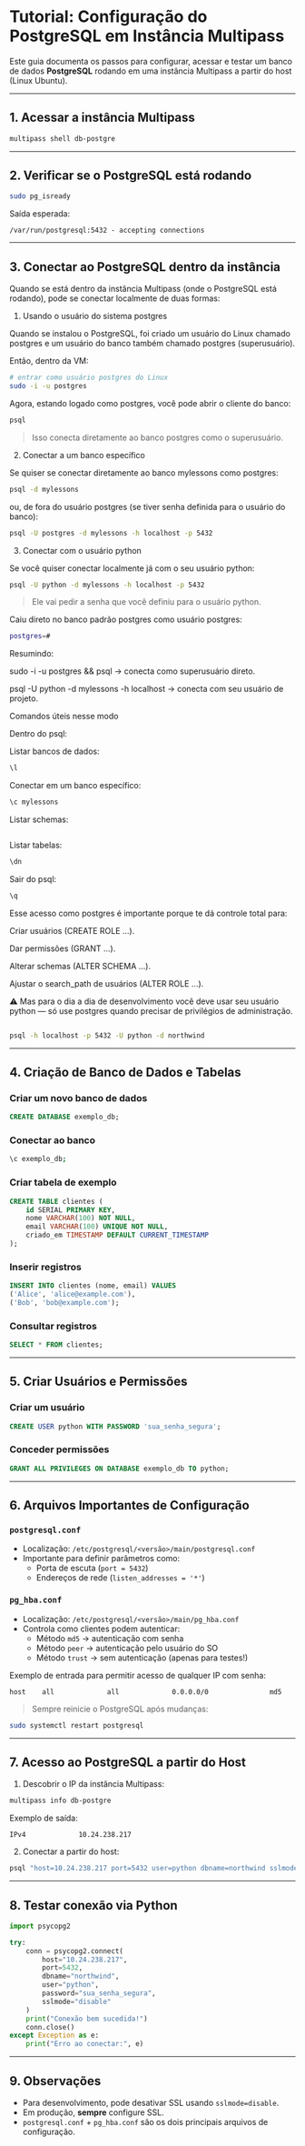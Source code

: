 # Tutorial: Configuração do PostgreSQL em Instância Multipass

Este guia documenta os passos para configurar, acessar e testar um banco de dados **PostgreSQL** rodando em uma instância Multipass a partir do host (Linux Ubuntu).

---

## 1. Acessar a instância Multipass
```bash
multipass shell db-postgre
```

---

## 2. Verificar se o PostgreSQL está rodando
```bash
sudo pg_isready
```
Saída esperada:
```
/var/run/postgresql:5432 - accepting connections
```

---

## 3. Conectar ao PostgreSQL dentro da instância

Quando se está dentro da instância Multipass (onde o PostgreSQL está rodando), pode se conectar localmente de duas formas:

1. Usando o usuário do sistema postgres

Quando se instalou o PostgreSQL, foi criado um usuário do Linux chamado postgres e um usuário do banco também chamado postgres (superusuário).

Então, dentro da VM:

```bash
# entrar como usuário postgres do Linux
sudo -i -u postgres
``` 
Agora, estando logado como postgres, você pode abrir o cliente do banco:
```bash
psql
```
> Isso conecta diretamente ao banco postgres como o superusuário.
2. Conectar a um banco específico

Se quiser se conectar diretamente ao banco mylessons como postgres:
```bash
psql -d mylessons
``` 
ou, de fora do usuário postgres (se tiver senha definida para o usuário do banco):
```bash
psql -U postgres -d mylessons -h localhost -p 5432
```
3. Conectar com o usuário python

Se você quiser conectar localmente já com o seu usuário python:
```bash
psql -U python -d mylessons -h localhost -p 5432
```
> Ele vai pedir a senha que você definiu para o usuário python.

Caiu direto no banco padrão postgres como usuário postgres:
```bash
postgres=#
```

Resumindo:

sudo -i -u postgres && psql → conecta como superusuário direto.

psql -U python -d mylessons -h localhost → conecta com seu usuário de projeto.

Comandos úteis nesse modo

Dentro do psql:

Listar bancos de dados:
```bash
\l

```
Conectar em um banco específico:
```bash
\c mylessons

```
Listar schemas:
```bash
```
Listar tabelas:
```bash
\dn

```
Sair do psql:
```bash
\q

```
Esse acesso como postgres é importante porque te dá controle total para:

Criar usuários (CREATE ROLE ...).

Dar permissões (GRANT ...).

Alterar schemas (ALTER SCHEMA ...).

Ajustar o search_path de usuários (ALTER ROLE ...).

⚠️ Mas para o dia a dia de desenvolvimento você deve usar seu usuário python — só use postgres quando precisar de privilégios de administração.


```bash
```


```bash
psql -h localhost -p 5432 -U python -d northwind
```

---

## 4. Criação de Banco de Dados e Tabelas

### Criar um novo banco de dados
```sql
CREATE DATABASE exemplo_db;
```

### Conectar ao banco
```bash
\c exemplo_db;
```

### Criar tabela de exemplo
```sql
CREATE TABLE clientes (
    id SERIAL PRIMARY KEY,
    nome VARCHAR(100) NOT NULL,
    email VARCHAR(100) UNIQUE NOT NULL,
    criado_em TIMESTAMP DEFAULT CURRENT_TIMESTAMP
);
```

### Inserir registros
```sql
INSERT INTO clientes (nome, email) VALUES
('Alice', 'alice@example.com'),
('Bob', 'bob@example.com');
```

### Consultar registros
```sql
SELECT * FROM clientes;
```

---

## 5. Criar Usuários e Permissões

### Criar um usuário
```sql
CREATE USER python WITH PASSWORD 'sua_senha_segura';
```

### Conceder permissões
```sql
GRANT ALL PRIVILEGES ON DATABASE exemplo_db TO python;
```

---

## 6. Arquivos Importantes de Configuração

### `postgresql.conf`
- Localização: `/etc/postgresql/<versão>/main/postgresql.conf`
- Importante para definir parâmetros como:
  - Porta de escuta (`port = 5432`)
  - Endereços de rede (`listen_addresses = '*'`)

### `pg_hba.conf`
- Localização: `/etc/postgresql/<versão>/main/pg_hba.conf`
- Controla como clientes podem autenticar:
  - Método `md5` → autenticação com senha
  - Método `peer` → autenticação pelo usuário do SO
  - Método `trust` → sem autenticação (apenas para testes!)

Exemplo de entrada para permitir acesso de qualquer IP com senha:
```
host    all             all             0.0.0.0/0               md5
```

> Sempre reinicie o PostgreSQL após mudanças:
```bash
sudo systemctl restart postgresql
```

---

## 7. Acesso ao PostgreSQL a partir do Host

1. Descobrir o IP da instância Multipass:
```bash
multipass info db-postgre
```
Exemplo de saída:
```
IPv4             10.24.238.217
```

2. Conectar a partir do host:
```bash
psql "host=10.24.238.217 port=5432 user=python dbname=northwind sslmode=disable"
```

---

## 8. Testar conexão via Python

```python
import psycopg2

try:
    conn = psycopg2.connect(
        host="10.24.238.217",
        port=5432,
        dbname="northwind",
        user="python",
        password="sua_senha_segura",
        sslmode="disable"
    )
    print("Conexão bem sucedida!")
    conn.close()
except Exception as e:
    print("Erro ao conectar:", e)
```

---

## 9. Observações
- Para desenvolvimento, pode desativar SSL usando `sslmode=disable`.
- Em produção, **sempre** configure SSL.
- `postgresql.conf` + `pg_hba.conf` são os dois principais arquivos de configuração.
